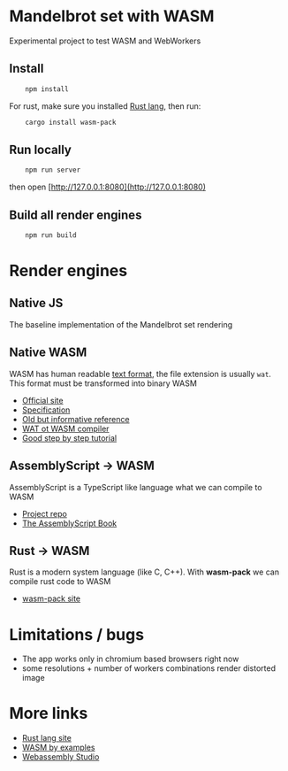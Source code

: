 # Mandelbrot set with WASM

Experimental project to test WASM and WebWorkers

## Install

```bash
    npm install
```

For rust, make sure you installed [Rust lang](https://www.rust-lang.org/), then run:

```bash
    cargo install wasm-pack
``` 

## Run locally

```bash
    npm run server
```

then open [http://127.0.0.1:8080](http://127.0.0.1:8080)

## Build all render engines

```bash
    npm run build
```


# Render engines

## Native JS

The baseline implementation of the Mandelbrot set rendering

## Native WASM

WASM has human readable [text format](https://webassembly.org/docs/text-format/), the file extension is usually `wat`.
This format must be transformed into binary WASM
 
- [Official site](https://webassembly.org/)
- [Specification](https://webassembly.github.io/spec/core/index.html)
- [Old but informative reference](https://github.com/sunfishcode/wasm-reference-manual/blob/master/WebAssembly.md)
- [WAT ot WASM compiler](https://github.com/AssemblyScript/wabt.js)
- [Good step by step tutorial](https://blog.scottlogic.com/2018/04/26/webassembly-by-hand.html)

## AssemblyScript -> WASM

AssemblyScript is a TypeScript like language what we can compile to WASM

- [Project repo](https://github.com/AssemblyScript/docs/blob/master/README.md)
- [The AssemblyScript Book](https://docs.assemblyscript.org/) 

## Rust -> WASM

Rust is a modern system language (like C, C++). With **wasm-pack** we can compile rust code to WASM

- [wasm-pack site](https://rustwasm.github.io/wasm-pack/)

# Limitations / bugs

- The app works only in chromium based browsers right now
- some resolutions + number of workers combinations render distorted image

# More links

- [Rust lang site](https://www.rust-lang.org/)
- [WASM by examples](https://wasmbyexample.dev/)
- [Webassembly Studio](https://webassembly.studio)
